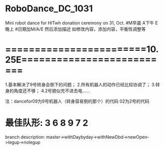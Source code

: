 # RoboDance_DC_1031
Mini robot dance for HITwh donation ceremony on 31, Oct.
#M早晨 A下午 E晚上
#日期加M/A/E 然后添加描述 如修改内容，添加内容，平衡性调整等

========================10.25E==========================
========================================================
1.基本解决了9号转身会倒下的问题；
2.所有机器人的动作已经比较协调了；
3.转身的角度还不够；
4.2号貌似充不进去电……

注：dancefor09为9号机器人（转身容易倒的那个）的代码
02为2号的代码

最佳队形:
3
6 8
9 7 2
========================================================

branch description:
master->withDaybyday->withNewDbd->newOpen->legup->nolegup

